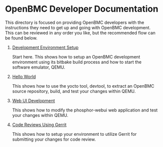 # OpenBMC Developer Documentation

This directory is focused on providing OpenBMC developers with the instructions
they need to get up and going with OpenBMC development. This can be reviewed in
any order you like, but the recommended flow can be found below.

1. [Development Environment Setup](dev-environment.md)

   Start here. This shows how to setup an OpenBMC development environment using
   its bitbake build process and how to start the software emulator, QEMU.

2. [Hello World](devtool-hello-world.md)

   This shows how to use the yocto tool, devtool, to extract an OpenBMC source
   repository, build, and test your changes within QEMU.

3. [Web UI Development](web-ui.md)

   This shows how to modify the phosphor-webui web application and test your
   changes within QEMU.

4. [Code Reviews Using Gerrit](gerrit-setup.md)

   This shows how to setup your environment to utilize Gerrit for submitting
   your changes for code review.
